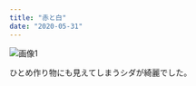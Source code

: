 ```yaml
---
title: "赤と白"
date: "2020-05-31"
---
```


![画像1](https://assets.st-note.com/production/uploads/images/27174829/picture_pc_2ef045638409adb5310861bd95cdcddc.jpg)

ひとめ作り物にも見えてしまうシダが綺麗でした。
